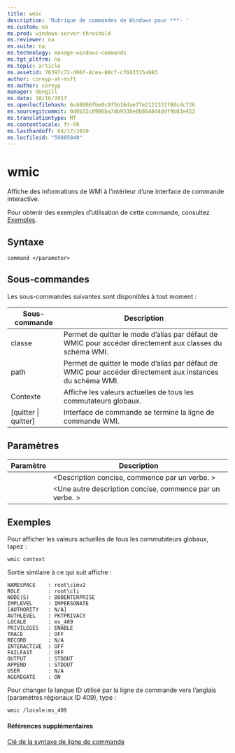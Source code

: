 ```yaml
---
title: wmic
description: 'Rubrique de commandes de Windows pour ***- '
ms.custom: na
ms.prod: windows-server-threshold
ms.reviewer: na
ms.suite: na
ms.technology: manage-windows-commands
ms.tgt_pltfrm: na
ms.topic: article
ms.assetid: 76397c72-d06f-4cea-88cf-c7603315a983
author: coreyp-at-msft
ms.author: coreyp
manager: dongill
ms.date: 10/16/2017
ms.openlocfilehash: 6c68866fbe0c8f5b16dae77e2121331f06cdc726
ms.sourcegitcommit: 0d0b32c8986ba7db9536e0b8648d4ddf9b03e452
ms.translationtype: MT
ms.contentlocale: fr-FR
ms.lasthandoff: 04/17/2019
ms.locfileid: "59885840"
---
```

# <a name="wmic"></a>wmic



Affiche des informations de WMI à l’intérieur d’une interface de commande interactive.

Pour obtenir des exemples d’utilisation de cette commande, consultez [Exemples](#BKMK_examples).

## <a name="syntax"></a>Syntaxe

```
command </parameter>
```

## <a name="sub-commands"></a>Sous-commandes

Les sous-commandes suivantes sont disponibles à tout moment :

|Sous-commande|Description|
|-----------|-----------|
|classe|Permet de quitter le mode d’alias par défaut de WMIC pour accéder directement aux classes du schéma WMI.|
|path|Permet de quitter le mode d’alias par défaut de WMIC pour accéder directement aux instances du schéma WMI.|
|Contexte|Affiche les valeurs actuelles de tous les commutateurs globaux.|
|[quitter \| quitter]|Interface de commande se termine la ligne de commande WMI.|

## <a name="parameters"></a>Paramètres

|Paramètre|Description|
|---------|-----------|
|</parameter>|\<Description concise, commence par un verbe. >|
|</param2>|\<Une autre description concise, commence par un verbe. >|


## <a name="BKMK_examples"></a>Exemples

Pour afficher les valeurs actuelles de tous les commutateurs globaux, tapez :
```
wmic context
```
Sortie similaire à ce qui suit affiche :
```
NAMESPACE    : root\cimv2
ROLE         : root\cli
NODE(S)      : BOBENTERPRISE
IMPLEVEL     : IMPERSONATE
[AUTHORITY   : N/A]
AUTHLEVEL    : PKTPRIVACY
LOCALE       : ms_409
PRIVILEGES   : ENABLE
TRACE        : OFF
RECORD       : N/A
INTERACTIVE  : OFF
FAILFAST     : OFF
OUTPUT       : STDOUT
APPEND       : STDOUT
USER         : N/A
AGGREGATE    : ON
```
Pour changer la langue ID utilisé par la ligne de commande vers l’anglais (paramètres régionaux ID 409), type :
```
wmic /locale:ms_409
```

#### <a name="additional-references"></a>Références supplémentaires

[Clé de la syntaxe de ligne de commande](command-line-syntax-key.md)